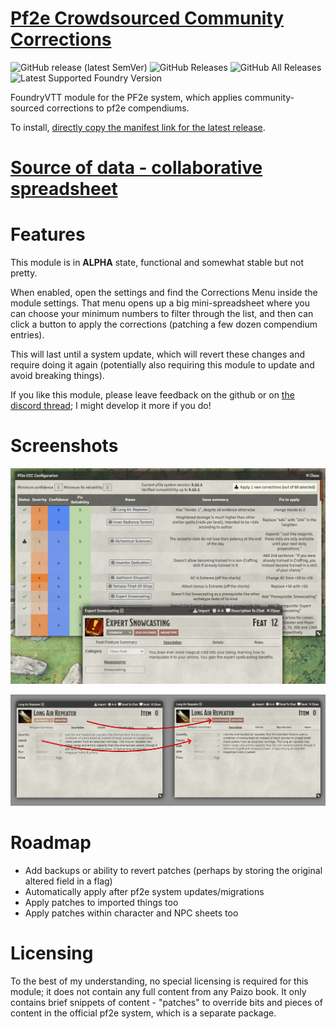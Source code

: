 # [Pf2e Crowdsourced Community Corrections](https://foundryvtt.com/packages/pf2e-crowdsourced-community-corrections/)

![GitHub release (latest SemVer)](https://img.shields.io/github/v/release/shemetz/pf2e-crowdsourced-community-corrections?style=for-the-badge)
![GitHub Releases](https://img.shields.io/github/downloads/shemetz/pf2e-crowdsourced-community-corrections/latest/total?style=for-the-badge)
![GitHub All Releases](https://img.shields.io/github/downloads/shemetz/pf2e-crowdsourced-community-corrections/total?style=for-the-badge&label=Downloads+total)
![Latest Supported Foundry Version](https://img.shields.io/endpoint?url=https://foundryshields.com/version?url=https://github.com/shemetz/pf2e-crowdsourced-community-corrections/raw/master/module.json)

FoundryVTT module for the PF2e system, which applies community-sourced corrections to pf2e compendiums.

To install, [directly copy the manifest link for the latest release](https://github.com/shemetz/pf2e-crowdsourced-community-corrections/releases/latest/download/module.json).

# [Source of data - collaborative spreadsheet](https://docs.google.com/spreadsheets/d/1nZ95fXqnmutFx8HE8TLvJIFiRf3WN9EwkBv7yYLFdB4)

# Features

This module is in **ALPHA** state, functional and somewhat stable but not pretty.

When enabled, open the settings and find the Corrections Menu inside the module settings. That menu opens up a big
mini-spreadsheet where you can choose your minimum numbers to filter through the list, and then can click a button to
apply the corrections (patching a few dozen compendium entries).

This will last until a system update, which will revert these changes and require doing it again (potentially also
requiring this module to update and avoid breaking things).

If you like this module, please leave feedback on the github or on
[the discord thread](https://discord.com/channels/880968862240239708/1189157820680114256); I might develop it more if
you do!

# Screenshots

![](metadata/screenshot_1.png)

![](metadata/screenshot_2_long_air_repeater.png)

# Roadmap

- Add backups or ability to revert patches (perhaps by storing the original altered field in a flag)
- Automatically apply after pf2e system updates/migrations
- Apply patches to imported things too
- Apply patches within character and NPC sheets too

# Licensing
To the best of my understanding, no special licensing is required for this module;  it does not contain any full content
from any Paizo book.  It only contains brief snippets of content - "patches" to override bits and pieces of content in
the official pf2e system, which is a separate package.
